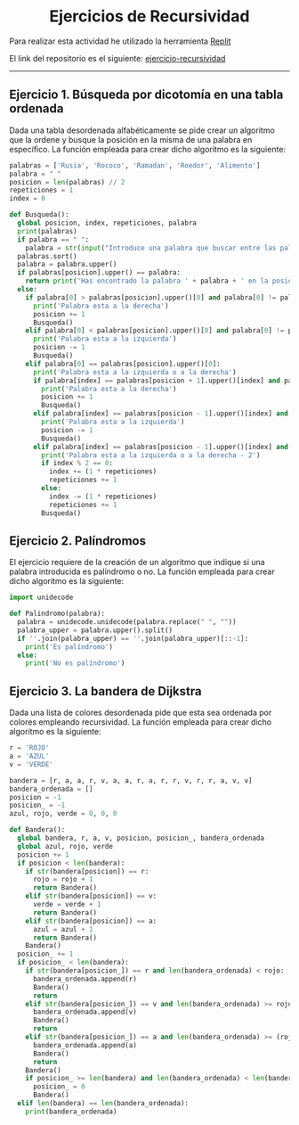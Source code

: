 <h1 align="center">Ejercicios de Recursividad</h1>
<p>Para realizar esta actividad he utilizado la herramienta <a href="https://replit.com/">Replit</a></p>
<p></p>
<p>El link del repositorio es el siguiente: <a href="https://github.com/mat0ta/ejercicios-recursividad/">ejercicio-recursividad</a></p>

***

<h2>Ejercicio 1. Búsqueda por dicotomía en una tabla ordenada</h2>

Dada una tabla desordenada alfabéticamente se pide crear un algoritmo que la ordene y busque la posición en la misma de una palabra en específico. 
La función empleada para crear dicho algoritmo es la siguiente:

```py
palabras = ['Rusia', 'Rococo', 'Ramadan', 'Roedor', 'Alimento']
palabra = " "
posicion = len(palabras) // 2
repeticiones = 1
index = 0

def Busqueda():
  global posicion, index, repeticiones, palabra
  print(palabras)
  if palabra == " ":
    palabra = str(input("Introduce una palabra que buscar entre las palabra de la lista:"))
  palabras.sort()
  palabra = palabra.upper()
  if palabras[posicion].upper() == palabra:
    return print('Has encontrado la palabra ' + palabra + ' en la posición ' + str(posicion + 1) + ' (Index '+ str(posicion) + ')')
  else:
    if palabra[0] > palabras[posicion].upper()[0] and palabra[0] != palabras[posicion].upper()[0]:
      print('Palabra esta a la derecha')
      posicion += 1
      Busqueda()
    elif palabra[0] < palabras[posicion].upper()[0] and palabra[0] != palabras[posicion].upper()[0]:
      print('Palabra esta a la izquierda')
      posicion -= 1
      Busqueda()
    elif palabra[0] == palabras[posicion].upper()[0]:
      print('Palabra esta a la izquierda o a la derecha')
      if palabra[index] == palabras[posicion + 1].upper()[index] and palabra[index] != palabras[posicion - 1].upper()[index]:
        print('Palabra esta a la derecha')
        posicion += 1
        Busqueda()
      elif palabra[index] == palabras[posicion - 1].upper()[index] and palabra[index] != palabras[posicion + 1].upper()[index]:
        print('Palabra esta a la izquierda')
        posicion -= 1
        Busqueda()
      elif palabra[index] == palabras[posicion - 1].upper()[index] and palabra[index] == palabras[posicion + 1].upper()[index]:
        print('Palabra esta a la izquierda o a la derecha - 2')
        if index % 2 == 0:
          index += (1 * repeticiones)
          repeticiones += 1
        else:
          index -= (1 * repeticiones)
          repeticiones += 1
        Busqueda()
```

<h2>Ejercicio 2. Palíndromos</h2>

El ejercicio requiere de la creación de un algoritmo que indique si una palabra introducida es palíndromo o no.
La función empleada para crear dicho algoritmo es la siguiente:

```py
import unidecode

def Palindromo(palabra):
  palabra = unidecode.unidecode(palabra.replace(" ", ""))
  palabra_upper = palabra.upper().split()
  if ''.join(palabra_upper) == ''.join(palabra_upper)[::-1]:
    print('Es palíndromo')
  else:
    print('No es palíndromo')
```

<h2>Ejercicio 3. La bandera de Dijkstra</h2>

Dada una lista de colores desordenada pide que esta sea ordenada por colores empleando recursividad.
La función empleada para crear dicho algoritmo es la siguiente:

```py
r = 'ROJO'
a = 'AZUL'
v = 'VERDE'

bandera = [r, a, a, r, v, a, a, r, a, r, r, v, r, r, a, v, v]
bandera_ordenada = []
posicion = -1
posicion_ = -1
azul, rojo, verde = 0, 0, 0

def Bandera():
  global bandera, r, a, v, posicion, posicion_, bandera_ordenada
  global azul, rojo, verde
  posicion += 1
  if posicion < len(bandera):
    if str(bandera[posicion]) == r:
      rojo = rojo + 1
      return Bandera()
    elif str(bandera[posicion]) == v:
      verde = verde + 1
      return Bandera()
    elif str(bandera[posicion]) == a:
      azul = azul + 1
      return Bandera()
    Bandera()
  posicion_ += 1
  if posicion_ < len(bandera):
    if str(bandera[posicion_]) == r and len(bandera_ordenada) < rojo:
      bandera_ordenada.append(r)
      Bandera()
      return
    elif str(bandera[posicion_]) == v and len(bandera_ordenada) >= rojo and len(bandera_ordenada) < (rojo + verde):
      bandera_ordenada.append(v)
      Bandera()
      return
    elif str(bandera[posicion_]) == a and len(bandera_ordenada) >= (rojo + verde)  and len(bandera_ordenada) < (rojo + verde + azul):
      bandera_ordenada.append(a)
      Bandera()
      return
    Bandera()
    if posicion_ >= len(bandera) and len(bandera_ordenada) < len(bandera):
      posicion_ = 0
      Bandera()
  elif len(bandera) == len(bandera_ordenada):
    print(bandera_ordenada)
```
